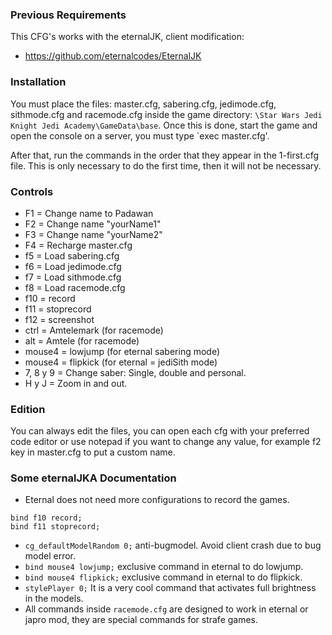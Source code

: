 ### Previous Requirements

This CFG's works with the eternalJK, client modification:
- https://github.com/eternalcodes/EternalJK

### Installation
You must place the files: master.cfg, sabering.cfg, jedimode.cfg, sithmode.cfg and racemode.cfg inside the game directory: `\Star Wars Jedi Knight Jedi Academy\GameData\base`. Once this is done, start the game and open the console on a server, you must type `exec master.cfg'.

After that, run the commands in the order that they appear in the 1-first.cfg file. This is only necessary to do the first time, then it will not be necessary.

### Controls
- F1 = Change name to Padawan
- F2 = Change name "yourName1"
- F3 = Change name "yourName2"
- F4 = Recharge master.cfg
- f5 = Load sabering.cfg
- f6 = Load jedimode.cfg
- f7 = Load sithmode.cfg
- f8 = Load racemode.cfg
- f10 = record
- f11 = stoprecord
- f12 = screenshot
- ctrl = Amtelemark (for racemode)
- alt = Amtele (for racemode)
- mouse4 = lowjump (for eternal sabering mode)
- mouse4 = flipkick (for eternal = jediSith mode)
- 7, 8 y 9 = Change saber: Single, double and personal.
- H y J = Zoom in and out.

### Edition
You can always edit the files, you can open each cfg with your preferred code editor or use notepad if you want to change any value, for example f2 key in master.cfg to put a custom name.

### Some eternalJKA Documentation
- Eternal does not need more configurations to record the games.
```
bind f10 record;
bind f11 stoprecord;
```
- `cg_defaultModelRandom 0;` anti-bugmodel. Avoid client crash due to bug model error.
- `bind mouse4 lowjump;` exclusive command in eternal to do lowjump.
- `bind mouse4 flipkick;` exclusive command in eternal to do flipkick.
- `stylePlayer 0;` It is a very cool command that activates full brightness in the models.
- All commands inside `racemode.cfg` are designed to work in eternal or japro mod, they are special commands for strafe games.